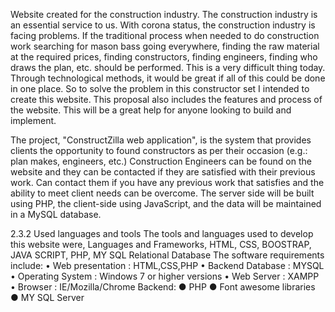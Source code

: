 Website created for the construction industry. The construction industry is an essential service to us. With corona status, the construction industry is facing problems.  If the traditional process when needed to do construction work searching for mason bass going everywhere, finding the raw material at the required prices, finding constructors, finding engineers, finding who draws the plan, etc. should be performed. This is a very difficult thing today. Through technological methods, it would be great if all of this could be done in one place. So to solve the problem in this constructor set I intended to create this website.   This proposal also includes the features and process of the website. This will be a great help for anyone looking to build and implement.

The project, "ConstructZilla web application", is the system that provides clients the opportunity to found constructors as per their occasion (e.g.: plan makes, engineers, etc.) 
Construction Engineers can be found on the website and they can be contacted if they are satisfied with their previous work. Can contact them if you have any previous work that satisfies and the ability to meet client needs can be overcome. 
The server side will be built using PHP, the client-side using JavaScript, and the data will be maintained in a MySQL database.

2.3.2 Used languages and tools
The tools and languages used to develop this website were, Languages and Frameworks, HTML, CSS, BOOSTRAP, JAVA SCRIPT, PHP, MY SQL Relational Database
The software requirements include:
•	Web presentation : HTML,CSS,PHP 
•	Backend Database  : MYSQL
•	Operating System : Windows 7 or higher versions
•	Web Server : XAMPP 
•	Browser : IE/Mozilla/Chrome
Backend: 
●	PHP 
●	Font awesome libraries 
●	MY SQL Server
